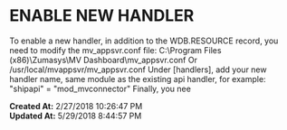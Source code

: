 # ENABLE NEW HANDLER

To enable a new handler, in addition to the WDB.RESOURCE record, you need to modify the mv_appsvr.conf file: C:\Program Files (x86)\Zumasys\MV Dashboard\mv_appsvr.conf Or /usr/local/mvappsvr/mv_appsvr.conf Under [handlers], add your new handler name, same module as the existing api handler, for example: "shipapi" = "mod_mvconnector" Finally, you nee  

**Created At:** 2/27/2018 10:26:47 PM  
**Updated At:** 5/29/2018 8:44:57 PM  

